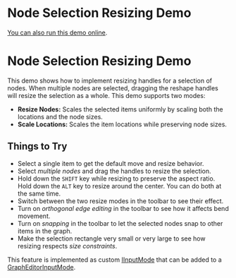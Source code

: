 <!--
 //////////////////////////////////////////////////////////////////////////////
 // @license
 // This file is part of yFiles for HTML 2.5.0.3.
 // Use is subject to license terms.
 //
 // Copyright (c) 2000-2023 by yWorks GmbH, Vor dem Kreuzberg 28,
 // 72070 Tuebingen, Germany. All rights reserved.
 //
 //////////////////////////////////////////////////////////////////////////////
-->
# Node Selection Resizing Demo

[You can also run this demo online](https://live.yworks.com/demos/input/nodeselectionresizing/index.html).

# Node Selection Resizing Demo

This demo shows how to implement resizing handles for a selection of nodes. When multiple nodes are selected, dragging the reshape handles will resize the selection as a whole. This demo supports two modes:

- **Resize Nodes:** Scales the selected items uniformly by scaling both the locations and the node sizes.
- **Scale Locations:** Scales the item locations while preserving node sizes.

## Things to Try

- Select a single item to get the default move and resize behavior.
- Select _multiple nodes_ and drag the handles to resize the selection.
- Hold down the `SHIFT` key while resizing to preserve the aspect ratio. Hold down the `ALT` key to resize around the center. You can do both at the same time.
- Switch between the two resize modes in the toolbar to see their effect.
- Turn on _orthogonal edge editing_ in the toolbar to see how it affects bend movement.
- Turn on _snapping_ in the toolbar to let the selected nodes snap to other items in the graph.
- Make the selection rectangle very small or very large to see how resizing respects _size constraints_.

This feature is implemented as custom [IInputMode](https://docs.yworks.com/yfileshtml/#/api/IInputMode) that can be added to a [GraphEditorInputMode](https://docs.yworks.com/yfileshtml/#/api/GraphEditorInputMode).

